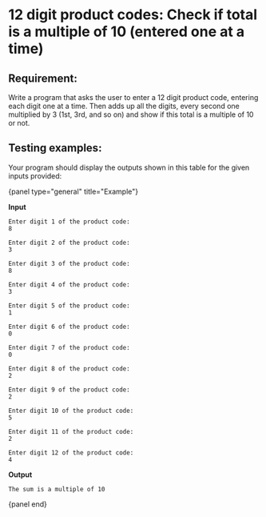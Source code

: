 # 12 digit product codes: Check if total is a multiple of 10 (entered one at a time)

## Requirement:

Write a program that asks the user to enter a 12 digit product code, entering each digit one at a time. Then adds up all the digits, every second one multiplied by 3 (1st, 3rd, and so on) and show if this total is a multiple of 10 or not.

## Testing examples:

Your program should display the outputs shown in this table for the given inputs provided:

{panel type="general" title="Example"}

**Input**

    Enter digit 1 of the product code:
    8
    
    Enter digit 2 of the product code:
    3
    
    Enter digit 3 of the product code:
    8
    
    Enter digit 4 of the product code:
    3
    
    Enter digit 5 of the product code:
    1
    
    Enter digit 6 of the product code:
    0
    
    Enter digit 7 of the product code:
    0
    
    Enter digit 8 of the product code:
    2
    
    Enter digit 9 of the product code:
    2
    
    Enter digit 10 of the product code:
    5
    
    Enter digit 11 of the product code:
    2
    
    Enter digit 12 of the product code:
    4
    

**Output**

    The sum is a multiple of 10
    

{panel end}